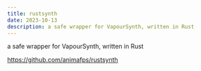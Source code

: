 ```yaml
---
title: rustsynth
date: 2023-10-13
description: a safe wrapper for VapourSynth, written in Rust 
---
```


a safe wrapper for VapourSynth, written in Rust 

https://github.com/animafps/rustsynth